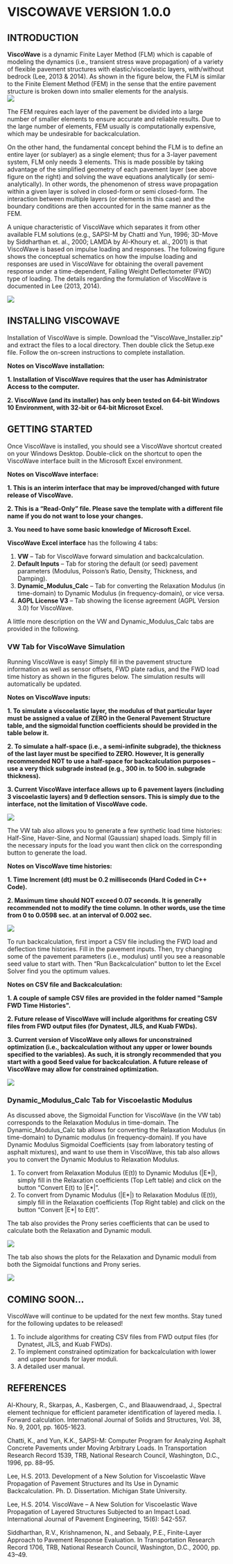 # VISCOWAVE VERSION 1.0.0

## INTRODUCTION

**ViscoWave** is a dynamic Finite Layer Method (FLM) which is capable of modeling the dynamics (i.e., transient stress wave propagation) of a variety of flexible pavement structures with elastic/viscoelastic layers, with/without bedrock (Lee, 2013 & 2014).  As shown in the figure below, the FLM is similar to the Finite Element Method (FEM) in the sense that the entire pavement structure is broken down into smaller elements for the analysis.  
<img src="Release Notes/Figures/FEM_vs_FLM.jpg" ></img>

The FEM requires each layer of the pavement be divided into a large number of smaller elements to ensure accurate and reliable results.  Due to the large number of elements, FEM usually is computationally expensive, which may be undesirable for backcalculation.  

On the other hand, the fundamental concept behind the FLM is to define an entire layer (or sublayer) as a single element; thus for a 3-layer pavement system, FLM only needs 3 elements.  This is made possible by taking advantage of the simplified geometry of each pavement layer (see above figure on the right) and solving the wave equations analytically (or semi-analytically). In other words, the phenomenon of stress wave propagation within a given layer is solved in closed-form or semi closed-form.  The interaction between multiple layers (or elements in this case) and the boundary conditions are then accounted for in the same manner as the FEM.

A unique characteristic of ViscoWave which separates it from other available FLM solutions (e.g., SAPSI-M by Chatti and Yun, 1996; 3D-Move by Siddharthan et. al., 2000; LAMDA by Al-Khoury et. al., 2001) is that ViscoWave is based on impulse loading and responses. The following figure shows the conceptual schematics on how the impulse loading and responses are used in ViscoWave for obtaining the overall pavement response under a time-dependent, Falling Weight Deflectometer (FWD) type of loading. The details regarding the formulation of ViscoWave is documented in Lee (2013, 2014).

<img src="Release Notes/Figures/Impulse_Load_Response.jpg " ></img>


## INSTALLING VISCOWAVE

Installation of ViscoWave is simple. Download the "ViscoWave_Installer.zip" and extract the files to a local directory. Then double click the Setup.exe file. Follow the on-screen instructions to complete installation.  

**Notes on ViscoWave installation:**

**1.	Installation of ViscoWave requires that the user has Administrator Access to the computer.**

**2.	ViscoWave (and its installer) has only been tested on 64-bit Windows 10 Environment, with 32-bit or 64-bit Microsot Excel.**

## GETTING STARTED

Once ViscoWave is installed, you should see a ViscoWave shortcut created on your Windows Desktop. Double-click on the shortcut to open the ViscoWave interface built in the Microsoft Excel environment. 

**Notes on ViscoWave interface:**

**1.	This is an interim interface that may be improved/changed with future release of ViscoWave.**

**2.	This is a “Read-Only” file. Please save the template with a different file name if you do not want to lose your changes.**

**3.	You need to have some basic knowledge of Microsoft Excel.**

**ViscoWave Excel interface** has the following 4 tabs:

1.	**VW** – Tab for ViscoWave forward simulation and backcalculation. 
2.	**Default Inputs** – Tab for storing the default (or seed) pavement parameters (Modulus, Poisson’s Ratio, Density, Thickness, and Damping).
3.	**Dynamic_Modulus_Calc** – Tab for converting the Relaxation Modulus (in time-domain) to Dynamic Modulus (in frequency-domain), or vice versa. 
4.	**AGPL License V3** – Tab showing the license agreement (AGPL Version 3.0) for ViscoWave. 

A little more description on the VW and Dynamic_Modulus_Calc tabs are provided in the following. 

### VW Tab for ViscoWave Simulation

Running ViscoWave is easy!  Simply fill in the pavement structure information as well as sensor offsets, FWD plate radius, and the FWD load time history as shown in the figures below. The simulation results will automatically be updated. 

**Notes on ViscoWave inputs:**

**1.	To simulate a viscoelastic layer, the modulus of that particular layer must be assigned a value of ZERO in the General Pavement Structure table, and the sigmoidal function coefficients should be provided in the table below it.**

**2.	To simulate a half-space (i.e., a semi-infinite subgrade), the thickness of the last layer must be specified to ZERO. However, It is generally recommended NOT to use a half-space for backcalculation purposes – use a very thick subgrade instead (e.g., 300 in. to 500 in. subgrade thickness).**

**3.	Current ViscoWave interface allows up to 6 pavement layers (including 3 viscoelastic layers) and 9 deflection sensors. This is simply due to the interface, not the limitation of ViscoWave code.**

<img src="Release Notes/Figures/ViscoWave_Input_Screen.jpg " ></img>

The VW tab also allows you to generate a few synthetic load time histories: Half-Sine, Haver-Sine, and Normal (Gaussian) shaped loads. Simply fill in the necessary inputs for the load you want then click on the corresponding button to generate the load. 

**Notes on ViscoWave time histories:**

**1.	Time Increment (dt) must be 0.2 milliseconds (Hard Coded in C++ Code).**

**2.	Maximum time should NOT exceed 0.07 seconds. It is generally recommended not to modify the time column. In other words, use the time from 0 to 0.0598 sec. at an interval of 0.002 sec.**

<img src="Release Notes/Figures/ViscoWave_TimeHistories.jpg " ></img>


To run backcalculation, first import a CSV file including the FWD load and deflection time histories. Fill in the pavement inputs. Then, try changing some of the pavement parameters (i.e., modulus) until you see a reasonable seed value to start with. Then “Run Backcalculation” button to let the Excel Solver find you the optimum values. 

**Notes on CSV file and Backcalculation:**

**1.	A couple of sample CSV files are provided in the folder named "Sample FWD Time Histories".**

**2.	Future release of ViscoWave will include algorithms for creating CSV files from FWD output files (for Dynatest, JILS, and Kuab FWDs).**

**3.	Current version of ViscoWave only allows for unconstrained optimization (i.e., backcalculation without any upper or lower bounds specified to the variables). As such, it is strongly recommended that you start with a good Seed value for backcalculation.  A future release of ViscoWave may allow for constrained optimization.**

<img src="Release Notes/Figures/ViscoWave_Defl_Plots.jpg " ></img>

### Dynamic_Modulus_Calc Tab for Viscoelastic Modulus

As discussed above, the Sigmoidal Function for ViscoWave (in the VW tab) corresponds to the Relaxation Modulus in time-domain.  The Dynamic_Modulus_Calc tab allows for converting the Relaxation Modulus (in time-domain) to Dynamic modulus (in frequency-domain). If you have Dynamic Modulus Sigmoidal Coefficients (say from laboratory testing of asphalt mixtures), and want to use them in ViscoWave, this tab also allows you to convert the Dynamic Modulus to Relaxation Modulus. 


1.	To convert from Relaxation Modulus (E(t)) to Dynamic Modulus (|E*|), simply fill in the Relaxation coefficients (Top Left table) and click on the button “Convert E(t) to |E*|”.
2.	To convert from Dynamic Modulus (|E*|) to Relaxation Modulus (E(t)), simply fill in the Relaxation coefficients (Top Right table) and click on the button “Convert |E*| to E(t)”.

The tab also provides the Prony series coefficients that can be used to calculate both the Relaxation and Dynamic moduli. 

<img src="Release Notes/Figures/Sigmoidal_and_Prony_Coefficients.jpg" ></img>

The tab also shows the plots for the Relaxation and Dynamic moduli from both the Sigmoidal functions and Prony series. 

<img src="Release Notes/Figures/Modulus_Plots.jpg " ></img>


## COMING SOON…

ViscoWave will continue to be updated for the next few months.  Stay tuned for the following updates to be released!

1.	To include algorithms for creating CSV files from FWD output files (for Dynatest, JILS, and Kuab FWDs). 
2.	To implement constrained optimization for backcalculation with lower and upper bounds for layer moduli. 
3.	A detailed user manual. 

## REFERENCES

Al-Khoury, R., Skarpas, A., Kasbergen, C., and Blaauwendraad, J., Spectral element technique for efficient parameter identification of layered media. I. Forward calculation. International Journal of Solids and Structures, Vol. 38, No. 9, 2001, pp. 1605-1623.

Chatti, K., and Yun, K.K., SAPSI-M: Computer Program for Analyzing Asphalt Concrete Pavements under Moving Arbitrary Loads. In Transportation Research Record 1539, TRB, National Research Council, Washington, D.C., 1996, pp. 88–95. 

Lee, H.S. 2013. Development of a New Solution for Viscoelastic Wave Propagation of Pavement Structures and Its Use in Dynamic Backcalculation. Ph. D. Dissertation. Michigan State University. 

Lee, H.S. 2014. ViscoWave – A New Solution for Viscoelastic Wave Propagation of Layered Structures Subjected to an Impact Load. International Journal of Pavement Engineering, 15(6): 542-557.

Siddharthan, R.V., Krishnamenon, N., and Sebaaly, P.E., Finite-Layer Approach to Pavement Response Evaluation. In Transportation Research Record 1706, TRB, National Research Council, Washington, D.C., 2000, pp. 43–49. 
